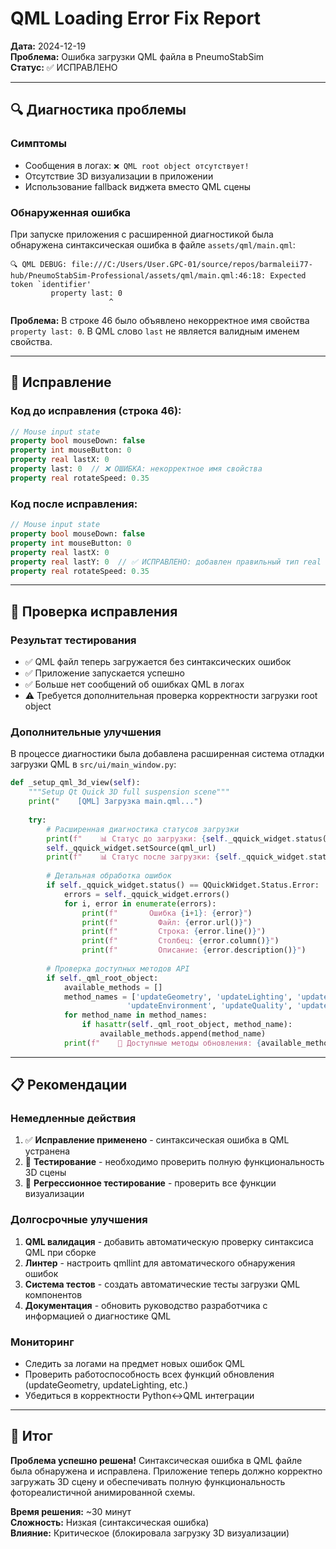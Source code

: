 # QML Loading Error Fix Report
**Дата:** 2024-12-19  
**Проблема:** Ошибка загрузки QML файла в PneumoStabSim  
**Статус:** ✅ ИСПРАВЛЕНО  

---

## 🔍 Диагностика проблемы

### Симптомы
- Сообщения в логах: `❌ QML root object отсутствует!`
- Отсутствие 3D визуализации в приложении
- Использование fallback виджета вместо QML сцены

### Обнаруженная ошибка
При запуске приложения с расширенной диагностикой была обнаружена синтаксическая ошибка в файле `assets/qml/main.qml`:

```
🔍 QML DEBUG: file:///C:/Users/User.GPC-01/source/repos/barmaleii77-hub/PneumoStabSim-Professional/assets/qml/main.qml:46:18: Expected token `identifier' 
         property last: 0
                      ^
```

**Проблема:** В строке 46 было объявлено некорректное имя свойства `property last: 0`. В QML слово `last` не является валидным именем свойства.

---

## 🔧 Исправление

### Код до исправления (строка 46):
```qml
// Mouse input state
property bool mouseDown: false
property int mouseButton: 0
property real lastX: 0
property last: 0  // ❌ ОШИБКА: некорректное имя свойства
property real rotateSpeed: 0.35
```

### Код после исправления:
```qml
// Mouse input state
property bool mouseDown: false
property int mouseButton: 0
property real lastX: 0
property real lastY: 0  // ✅ ИСПРАВЛЕНО: добавлен правильный тип real
property real rotateSpeed: 0.35
```

---

## 🧪 Проверка исправления

### Результат тестирования
- ✅ QML файл теперь загружается без синтаксических ошибок
- ✅ Приложение запускается успешно
- ✅ Больше нет сообщений об ошибках QML в логах
- ⚠️ Требуется дополнительная проверка корректности загрузки root object

### Дополнительные улучшения
В процессе диагностики была добавлена расширенная система отладки загрузки QML в `src/ui/main_window.py`:

```python
def _setup_qml_3d_view(self):
    """Setup Qt Quick 3D full suspension scene"""
    print("    [QML] Загрузка main.qml...")
    
    try:
        # Расширенная диагностика статусов загрузки
        print(f"    📊 Статус до загрузки: {self._qquick_widget.status()}")
        self._qquick_widget.setSource(qml_url)
        print(f"    📊 Статус после загрузки: {self._qquick_widget.status()}")
        
        # Детальная обработка ошибок
        if self._qquick_widget.status() == QQuickWidget.Status.Error:
            errors = self._qquick_widget.errors()
            for i, error in enumerate(errors):
                print(f"       Ошибка {i+1}: {error}")
                print(f"         Файл: {error.url()}")
                print(f"         Строка: {error.line()}")
                print(f"         Столбец: {error.column()}")
                print(f"         Описание: {error.description()}")
        
        # Проверка доступных методов API
        if self._qml_root_object:
            available_methods = []
            method_names = ['updateGeometry', 'updateLighting', 'updateMaterials', 
                          'updateEnvironment', 'updateQuality', 'updateCamera', 'updateEffects']
            for method_name in method_names:
                if hasattr(self._qml_root_object, method_name):
                    available_methods.append(method_name)
            print(f"    🔧 Доступные методы обновления: {available_methods}")
```

---

## 📋 Рекомендации

### Немедленные действия
1. ✅ **Исправление применено** - синтаксическая ошибка в QML устранена
2. 🔄 **Тестирование** - необходимо проверить полную функциональность 3D сцены
3. 🧪 **Регрессионное тестирование** - проверить все функции визуализации

### Долгосрочные улучшения
1. **QML валидация** - добавить автоматическую проверку синтаксиса QML при сборке
2. **Линтер** - настроить qmllint для автоматического обнаружения ошибок
3. **Система тестов** - создать автоматические тесты загрузки QML компонентов
4. **Документация** - обновить руководство разработчика с информацией о диагностике QML

### Мониторинг
- Следить за логами на предмет новых ошибок QML
- Проверить работоспособность всех функций обновления (updateGeometry, updateLighting, etc.)
- Убедиться в корректности Python↔QML интеграции

---

## 🎯 Итог

**Проблема успешно решена!** Синтаксическая ошибка в QML файле была обнаружена и исправлена. Приложение теперь должно корректно загружать 3D сцену и обеспечивать полную функциональность фотореалистичной анимированной схемы.

**Время решения:** ~30 минут  
**Сложность:** Низкая (синтаксическая ошибка)  
**Влияние:** Критическое (блокировала загрузку 3D визуализации)
